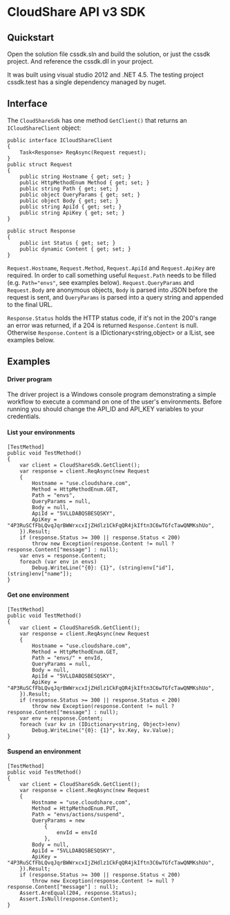 CloudShare API v3 SDK
=====================
Quickstart
----------
Open the solution file cssdk.sln and build the solution, or just the cssdk project. And reference the cssdk.dll in your project.

It was built using visual studio 2012 and .NET 4.5. The testing project cssdk.test has a single dependency managed by nuget.

Interface
---------
The `CloudShareSdk` has one method `GetClient()` that returns an `ICloudShareClient` object:
```
public interface ICloudShareClient
{
    Task<Response> ReqAsync(Request request);
}
public struct Request
{
    public string Hostname { get; set; }
    public HttpMethodEnum Method { get; set; }
    public string Path { get; set; }
    public object QueryParams { get; set; }
    public object Body { get; set; }
    public string ApiId { get; set; }
    public string ApiKey { get; set; }
}

public struct Response
{
    public int Status { get; set; }
    public dynamic Content { get; set; }
}
```

`Request.Hostname`, `Request.Method`, `Request.ApiId` and `Request.ApiKey` are required. In order to call something useful `Request.Path` needs to be filled (e.g. `Path="envs"`, see examples below). `Request.QueryParams` and `Request.Body` are anonymous objects, `Body` is parsed into JSON before the request is sent, and `QueryParams` is parsed into a query string and appended to the final URL.

`Response.Status` holds the HTTP status code, if it's not in the 200's range an error was returned, if a 204 is returned `Response.Content` is null. Otherwise `Response.Content` is a IDictionary<string,object> or a IList<object>, see examples below.

Examples
--------
#### Driver program
The driver project is a Windows console program demonstrating a simple workflow to execute a command on one of the user's environments. Before running you should change the API_ID and API_KEY variables to your credentials.

#### List your environments
```
[TestMethod]
public void TestMethod()
{
    var client = CloudShareSdk.GetClient();
    var response = client.ReqAsync(new Request
    {
        Hostname = "use.cloudshare.com",
        Method = HttpMethodEnum.GET,
        Path = "envs",
        QueryParams = null,
        Body = null,
        ApiId = "5VLLDABQSBESQSKY",
        ApiKey = "4P3RuSCfFbLQvqJqrBWWrxcxIjZHdlz1CkFqQR4jkIftn3C6wTGfcTawQNMKshUo",
    }).Result;
    if (response.Status >= 300 || response.Status < 200)
        throw new Exception(response.Content != null ? response.Content["message"] : null);
    var envs = response.Content;
    foreach (var env in envs)
        Debug.WriteLine("{0}: {1}", (string)env["id"], (string)env["name"]);
}
```

#### Get one environment
```
[TestMethod]
public void TestMethod()
{
    var client = CloudShareSdk.GetClient();
    var response = client.ReqAsync(new Request
    {
        Hostname = "use.cloudshare.com",
        Method = HttpMethodEnum.GET,
        Path = "envs/" + envId,
        QueryParams = null,
        Body = null,
        ApiId = "5VLLDABQSBESQSKY",
        ApiKey = "4P3RuSCfFbLQvqJqrBWWrxcxIjZHdlz1CkFqQR4jkIftn3C6wTGfcTawQNMKshUo",
    }).Result;
    if (response.Status >= 300 || response.Status < 200)
        throw new Exception(response.Content != null ? response.Content["message"] : null);
    var env = response.Content;
    foreach (var kv in (IDictionary<string, Object>)env)
        Debug.WriteLine("{0}: {1}", kv.Key, kv.Value);
}
```

#### Suspend an environment
```
[TestMethod]
public void TestMethod()
{
    var client = CloudShareSdk.GetClient();
    var response = client.ReqAsync(new Request
    {
        Hostname = "use.cloudshare.com",
        Method = HttpMethodEnum.PUT,
        Path = "envs/actions/suspend",
        QueryParams = new
            {
                envId = envId
            },
        Body = null,
        ApiId = "5VLLDABQSBESQSKY",
        ApiKey = "4P3RuSCfFbLQvqJqrBWWrxcxIjZHdlz1CkFqQR4jkIftn3C6wTGfcTawQNMKshUo",
    }).Result;
    if (response.Status >= 300 || response.Status < 200)
        throw new Exception(response.Content != null ? response.Content["message"] : null);
    Assert.AreEqual(204, response.Status);
    Assert.IsNull(response.Content);
}
```